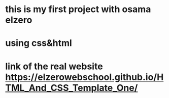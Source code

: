 # this is my first project with osama elzero
# using css&html
# link of the real website https://elzerowebschool.github.io/HTML_And_CSS_Template_One/
